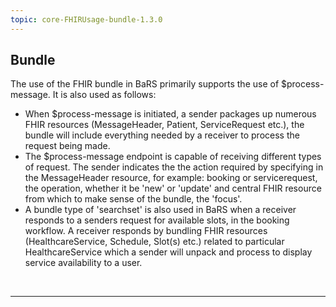 ```yaml
---
topic: core-FHIRUsage-bundle-1.3.0
---
```


## Bundle

The use of the FHIR bundle in BaRS primarily supports the use of $process-message. It is also used as follows:

- When $process-message is initiated, a sender packages up numerous FHIR resources (MessageHeader, Patient, ServiceRequest etc.), the bundle will include everything needed by a receiver to process the request being made.
- The $process-message endpoint is capable of receiving different types of request. The sender indicates the the action required by specifying in the MessageHeader resource, for example: booking or servicerequest, the operation, whether it be 'new' or 'update' and central FHIR resource from which to make sense of the bundle, the 'focus'.
- A bundle type of 'searchset' is also used in BaRS when a receiver responds to a senders request for available slots, in the booking workflow. A receiver responds by bundling FHIR resources (HealthcareService, Schedule, Slot(s) etc.) related to particular HealthcareService which a sender will unpack and process to display service availability to a user.

<br>
<hr>